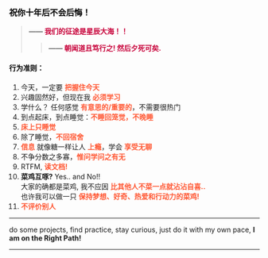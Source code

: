 ### <span style="color: #000000;">祝你十年后不会后悔！</span>

>**—— <span style="color: #C70039;">我们的征途是星辰大海！！</span>**  
>>**—— <span style="color: #C70039;">朝闻道且笃行之! 然后夕死可矣.</span>**

#### <span style="color: #000000;">行为准则：</span>

1. 今天，一定要 **<span style="color: #FF5733;">把握住今天</span>**
2. 兴趣固然好，但现在我 **<span style="color: #FF5733;">必须学习</span>**  
3. 学什么？ 任何感觉 **<span style="color: #FF5733;">有意思的/重要的</span>**，不需要很热门 
4. 到点起床，到点睡觉：**<span style="color: #FF5733;">不睡回笼觉，不晚睡</span>** 
5. **<span style="color: #FF5733;">床上只睡觉</span>** 
6. 除了睡觉，**<span style="color: #FF5733;">不回宿舍</span>** 
7. **<span style="color: #FF5733;">信息</span>** 就像糖一样让人 **<span style="color: #FF5733;">上瘾</span>**，学会 **<span style="color: #FF5733;">享受无聊</span>**
8. 不争分数之多寡，**<span style="color: #FF5733;">惟问学问之有无</span>**
9. RTFM, **<span style="color: #FF5733;">读文档!</span>**
10. __菜鸡互啄?__ Yes.. and No!!  
    大家的确都是菜鸡, 我不应因 **<span style="color: #FF5733;">比其他人不菜一点就沾沾自喜..</span>**  
    也许我可以做一只 **<span style="color: #FF5733;">保持梦想、好奇、热爱和行动力的菜鸡!</span>**
11. **<span style="color: #FF5733;">不评价别人</span>**
---

do some projects, find practice, stay curious, just do it with my own pace, **I am on the Right Path!**

---



